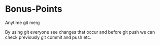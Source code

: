 # Bonus-Points
Anytime
git merg


By using git everyone see changes that occur and before git push we can check previously git commit and push etc.

